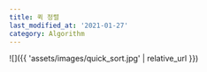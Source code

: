 ```yaml
---
title: 퀵 정렬
last_modified_at: '2021-01-27'
category: Algorithm
---
```


![]({{ 'assets/images/quick_sort.jpg' | relative_url }})
